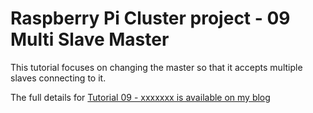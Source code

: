 Raspberry Pi Cluster project - 09 Multi Slave Master
====================================================

This tutorial focuses on changing the master so that it accepts
multiple slaves connecting to it.

The full details for
[Tutorial 09 - xxxxxxx is available on my blog](
https://chewett.co.uk/blog/
)

